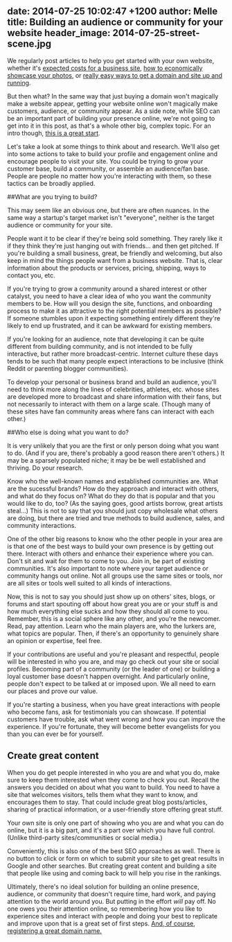 date: 2014-07-25 10:02:47 +1200
author: Melle
title: Building an audience or community for your website
header_image: 2014-07-25-street-scene.jpg
----

<!-- excerpt -->

We regularly post articles to help you get started with your own website, whether it's [expected costs for a business site](https://iwantmyname.com/blog/2014/07/a-detailed-breakdown-of-what-small-business-websites-cost.html), [how to economically showcase your photos](https://iwantmyname.com/blog/2014/07/build-a-modern-hosted-photo-gallery-website.html), or [really easy ways to get a domain and site up and running](https://iwantmyname.com/blog/2014/06/squarespace-iwantmyname-makes-website-building-a-snap.html). 

But then what? In the same way that just buying a domain won't magically make a website appear, getting your website online won't magically make customers, audience, or community appear. As a side note, while SEO can be an important part of building your presence online, we're not going to get into it in this post, as that's a whole other big, complex topic. For an intro though, [this is a great start](http://moz.com/beginners-guide-to-seo).

Let's take a look at some things to think about and research. We'll also get into some actions to take to build your profile and engagement online and encourage people to visit your site. You could be trying to grow your customer base, build a community, or assemble an audience/fan base. People are people no matter how you're interacting with them, so these tactics can be broadly applied.

<!-- /excerpt -->

##What are you trying to build?

This may seem like an obvious one, but there are often nuances. In the same way a startup's target market isn't "everyone", neither is the target audience or community for your site. 

People want it to be clear if they're being sold something. They rarely like it if they think they're just hanging out with friends... and then get pitched. If you're building a small business, great, be friendly and welcoming, but also keep in mind the things people want from a business website. That is, clear information about the products or services, pricing, shipping, ways to contact you, etc.

If you're trying to grow a community around a shared interest or other catalyst, you need to have a clear idea of who you want the community members to be. How will you design the site, functions, and onboarding process to make it as attractive to the right potential members as possible? If someone stumbles upon it expecting something entirely different they're likely to end up frustrated, and it can be awkward for existing members.

If you're looking for an audience, note that developing it can be quite different from building community, and is not intended to be fully interactive, but rather more broadcast-centric. Internet culture these days tends to be such that many people expect interactions to be inclusive (think Reddit or parenting blogger communities). 

To develop your personal or business brand and build an audience, you'll need to think more along the lines of celebrities, athletes, etc. whose sites are developed more to broadcast and share information with their fans, but not necessarily to interact with them on a large scale. (Though many of these sites have fan community areas where fans can interact with each other.)

##Who else is doing what you want to do?

It is very unlikely that you are the first or only person doing what you want to do. (And if you are, there's probably a good reason there aren't others.) It may be a sparsely populated niche; it may be be well established and thriving. Do your research. 

Know who the well-known names and established communities are. What are the sucessful brands? How do they approach and interact with others, and what do they focus on? What do they do that is popular and that you would like to do, too? (As the saying goes, good artists borrow, great artists steal...) This is not to say that you should just copy wholesale what others are doing, but there are tried and true methods to build audience, sales, and community interactions.

One of the other big reasons to know who the other people in your area are is that one of the best ways to build your own presence is by getting out there. Interact with others and enhance their experience where you can. Don't sit and wait for them to come to you. Join in, be part of existing communities. It's also important to note where your target audience or community hangs out online. Not all groups use the same sites or tools, nor are all sites or tools well suited to all kinds of interactions.

Now, this is not to say you should just show up on others' sites, blogs, or forums and start spouting off about how great you are or your stuff is and how much everything else sucks and how they should all come to you. Remember, this is a social sphere like any other, and you're the newcomer. Read, pay attention. Learn who the main players are, who the lurkers are, what topics are popular. Then, if there's an opportunity to genuinely share an opinion or expertise, feel free. 

If your contributions are useful and you're pleasant and respectful, people will be interested in who you are, and may go check out your site or social profiles. Becoming part of a community (or the leader of one) or building a loyal customer base doesn't happen overnight. And particularly online, people don't expect to be talked at or imposed upon. We all need to earn our places and prove our value. 

If you're starting a business, when you have great interactions with people who become fans, ask for testimonials you can showcase. If potential customers have trouble, ask what went wrong and how you can improve the experience. If you're fortunate, they will become better evangelists for you than you can ever be for yourself.


## Create great content

When you do get people interested in who you are and what you do, make sure to keep them interested when they come to check you out. Recall the answers you decided on about what you want to build. You need to have a site that welcomes visitors, tells them what they want to know, and encourages them to stay. That could include great blog posts/articles, sharing of practical information, or a user-friendly store offering great stuff.

Your own site is only one part of showing who you are and what you can do online, but it is a big part, and it's a part over which you have full control. (Unlike third-party sites/communities or social media.)

Conveniently, this is also one of the best SEO approaches as well. There is no button to click or form on which to submit your site to get great results in Google and other searches. But creating great content and building a site that people like using and coming back to will help you rise in the rankings.

Ultimately, there's no ideal solution for building an online presence, audience, or community that doesn't require time, hard work, and paying attention to the world around you. But putting in the effort _will_ pay off. No one owes you their attention online, so remembering how you like to experience sites and interact with people and doing your best to replicate and improve upon that is a great set of first steps. [And, of course, registering a great domain name.](https://iwantmyname.com/)